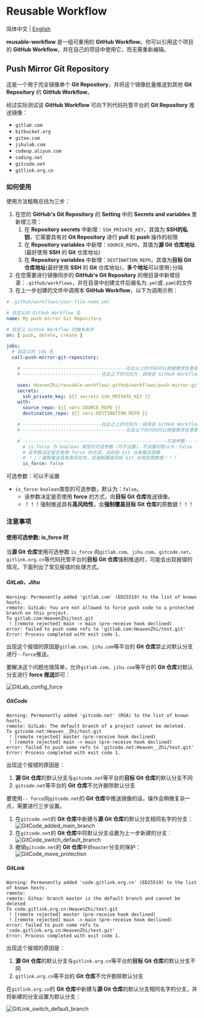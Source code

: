 # Reusable Workflow

简体中文 | [English](./README.en.md)

**reusable-workflow** 是一组可重用的 **GitHub Workflow**。你可以引用这个项目的 **GitHub Workflow**，并在自己的项目中使用它，而无需重新编辑。

## Push Mirror Git Repository

这是一个用于完全镜像单个 **Git Repository**，并将这个镜像批量推送到其他 **Git Repository** 的 **GitHub Workflow**。

经过实际测试该 **GitHub Workflow** 可向下列代码托管平台的 **Git Repository** 推送镜像：

- `gitlab.com`
- `bitbucket.org`
- `gitee.com`
- `jihulab.com`
- `codeup.aliyun.com`
- `coding.net`
- `gitcode.net`
- `gitlink.org.cn`

### 如何使用

使用方法粗略总括为三步：

1. 在您的 **GitHub's Git Repository** 的 **Setting** 中的 **Secrets and variables** 里新增三项：
   1. 在 **Repository secrets** 中新增：`SSH_PRIVATE_KEY`，其值为 **SSH的私钥**，它需要具有对 **Git Repository** 进行 **pull** 和 **push** 操作的权限
   2. 在 **Repository variables** 中新增：`SOURCE_REPO`，其值为**源 Git 仓库地址**(最好使用 **SSH** 的 **Git** 仓库地址)
   3. 在 **Repository variables** 中新增：`DESTINATION_REPO`，其值为**目标 Git 仓库地址**(最好使用 **SSH** 的 **Git** 仓库地址)，**多个地址**可以使用`|`分隔
2. 在您需要进行镜像同步的 **GitHub's Git Repository** 的根目录中新增目录：`.github/workflows`，并在目录中创建文件后缀名为`.yml`或`.yaml`的文件
3. 在上一步创建的文件中调用本 **GitHub Workflow**，以下为调用示例：

```yml
# .github/workflows/your-file-name.yml

# 自定义的 Github Workflow 名
name: My push mirror Git Repository

# 自定义 Github Workflow 的触发条件
on: [ push, delete, create ]

jobs:
  # 自定义的 job 名
  call-push-mirror-git-repository:

    # --------------------------------------在此以上的代码可以根据需求任意更改--------------------------------------
    # -----------------------------在此之下的代码为：调用该 GitHub Workflow 的核心步骤（不能更改）-----------------------------

    uses: HeavenZhi/reusable-workflow/.github/workflows/push-mirror-git-repository.yml@main
    secrets:
      ssh_private_key: ${{ secrets.SSH_PRIVATE_KEY }}
    with:
      source_repo: ${{ vars.SOURCE_REPO }}
      destination_repo: ${{ vars.DESTINATION_REPO }}

    # -----------------------------在此之上的代码为：调用该 GitHub Workflow 的核心步骤（不能更改）-----------------------------
    # --------------------------------------在此以下的代码可以根据需求任意更改--------------------------------------

    # -----------------------------------------------------可选参数-----------------------------------------------------
      # is_force 为 boolean 类型的可选参数（可不设置），不设置时默认为：false
      # 该参数决定是否使用 force 的方式，向目标 Git 仓库推送镜像
      # ！！！强制推送具有高风险性，会强制覆盖目标 Git 仓库的原数据！！！
      is_force: false
```

可选参数：可以不设置

- `is_force`: `boolean`类型的可选参数，默认为：`false`。
  - 该参数决定是否使用 **force** 的方式，向**目标 Git 仓库**推送镜像。
  - ！！！强制推送具有**高风险性**，会**强制覆盖目标 Git 仓库**的原数据！！！

### 注意事项

#### 使用可选参数: is_force 时

当**源 Git 仓库**使用可选参数 `is_force` 向`gitlab.com`、`jihu.com`、`gitcode.net`、`gitlink.org.cn`等代码托管平台的**目标 Git 仓库**强制推送时，可能会出现报错的情况，下面列出了常见报错的处理方式。

##### GitLab、Jihu

```shell
Warning: Permanently added 'gitlab.com' (ED25519) to the list of known hosts.
remote: GitLab: You are not allowed to force push code to a protected branch on this project.
To gitlab.com:HeavenZhi/test.git
 ! [remote rejected] main -> main (pre-receive hook declined)
error: failed to push some refs to 'gitlab.com:HeavenZhi/test.git'
Error: Process completed with exit code 1.
```

出现这个报错的原因是`gitlab.com`、`jihu.com`等平台的 **Git 仓库**禁止对默认分支进行`--force`推送。

要解决这个问题也很简单，允许`gitlab.com`、`jihu.com`等平台的 **Git 仓库**对默认分支进行 **force 推送**即可：

![GitLab_config_force](https://cdn.jsdelivr.net/gh/HeavenZhi/reusable-workflow@main/image/GitLab_config_force.gif)

##### GitCode

```shell
Warning: Permanently added 'gitcode.net' (RSA) to the list of known hosts.
remote: GitLab: The default branch of a project cannot be deleted.
To gitcode.net:Heaven__Zhi/test.git
 ! [remote rejected] master (pre-receive hook declined)
 ! [remote rejected] main -> main (pre-receive hook declined)
error: failed to push some refs to 'gitcode.net:Heaven__Zhi/test.git'
Error: Process completed with exit code 1.
```

出现这个报错的原因是：

1. **源 Git 仓库**的默认分支与`gitcode.net`等平台的**目标 Git 仓库**的默认分支不同
2. `gitcode.net`等平台的 **Git 仓库**不允许删除默认分支

要使用`-- force`向`gitcode.net`的 **Git 仓库**中推送镜像的话，操作会稍微复杂一点，需要进行三步设置。

1. 在`gitcode.net`的 **Git 仓库**中新建与**源 Git 仓库**的默认分支相同名字的分支：
   ![GitCode_added_main_branch](https://cdn.jsdelivr.net/gh/HeavenZhi/reusable-workflow@main/image/GitCode_added_main_branch.gif)
2. 在`gitcode.net`的 **Git 仓库**中将默认分支设置为上一步新建的分支：
   ![GitCode_switch_default_branch](https://cdn.jsdelivr.net/gh/HeavenZhi/reusable-workflow@main/image/GitCode_switch_default_branch.gif)
3. 撤销`gitcode.net`的 **Git 仓库**中对`master`分支的保护：
   ![GitCode_move_protection](https://cdn.jsdelivr.net/gh/HeavenZhi/reusable-workflow@main/image/GitCode_move_protection.gif)

##### GitLink

```shell
Warning: Permanently added 'code.gitlink.org.cn' (ED25519) to the list of known hosts.
remote: 
remote: Gitea: branch master is the default branch and cannot be deleted        
To code.gitlink.org.cn:HeavenZhi/test.git
 ! [remote rejected] master (pre-receive hook declined)
 ! [remote rejected] main -> main (pre-receive hook declined)
error: failed to push some refs to 'code.gitlink.org.cn:HeavenZhi/test.git'
Error: Process completed with exit code 1.
```

出现这个报错的原因是：

1. **源 Git 仓库**的默认分支与`gitlink.org.cn`等平台的**目标 Git 仓库**的默认分支不同
2. `gitlink.org.cn`等平台的 **Git 仓库**不允许删除默认分支

在`gitlink.org.cn`的 **Git 仓库**中新建与**源 Git 仓库**的默认分支相同名字的分支，并将新建的分支设置为默认分支：

![GitLink_switch_default_branch](https://cdn.jsdelivr.net/gh/HeavenZhi/reusable-workflow@main/image/GitLink_switch_default_branch.gif)

